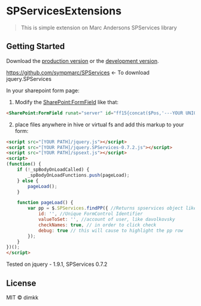 # SPServicesExtensions

> This is simple extension on Marc Andersons SPServices library


## Getting Started

Download the [production version][min] or the [development version][max].

[min]: https://raw.githubusercontent.com/dimkk/jquery-spsext/master/dist/jquery.spsext.min.js
[max]: https://raw.githubusercontent.com/dimkk/jquery-spsext/master/dist/jquery.spsext.js

https://github.com/sympmarc/SPServices <- To download jquery.SPServices

In your sharepoint form page:
1) Modify the <SharePoint:FormField> like that:
```html
<SharePoint:FormField runat="server" id="ff15{concat($Pos,'---YOUR UNIQUE IDENTIFIER GOES HERE---')}" ControlMode="New" FieldName="User_x0020_Roles" __designer:bind="{ddwrt:DataBind('i',concat('ff15',concat($Pos,'---YOUR UNIQUE IDENTIFIER GOES HERE---')),'Value','ValueChanged','ID',ddwrt:EscapeDelims(string(@ID)),'@User_x0020_Roles')}"/>
```
2) place files anywhere in hive or virtual fs and add this markup to your form:
```html
<script src="[YOUR PATH]/jquery.js"></script>
<script src="[YOUR PATH]/jquery.SPServices-0.7.2.js"></script>
<script src="[YOUR PATH]/spsext.js"></script>
<script>
(function() {
    if (!_spBodyOnLoadCalled) {
        _spBodyOnLoadFunctions.push(pageLoad);
    } else {
        pageLoad();
    }

    function pageLoad() {
        var pp = $.SPServices.findPP({ //Returns spservices object like from SPFindPeoplePicker
        	id: '', //Unique FormControl Identifier
        	valueToSet: '', //account of user, like davolkovsky
        	checkNames: true, // in order to click check
        	debug: true // this will cause to highlight the pp row
    	});
    }
})();
</script>
```
Tested on jquery - 1.9.1, SPServices 0.7.2

## License

MIT © dimkk
